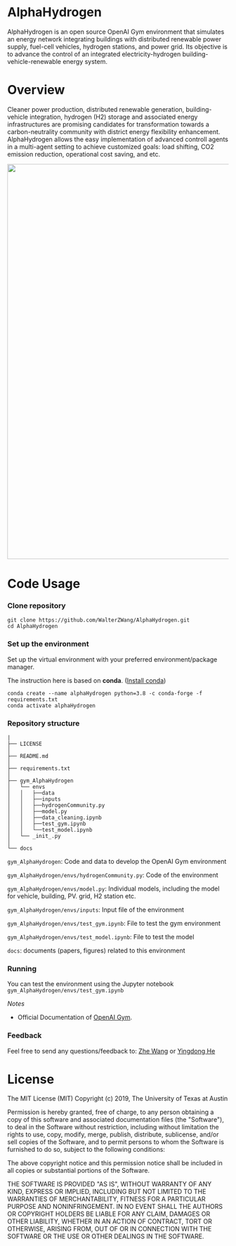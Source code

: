 # AlphaHydrogen

AlphaHydrogen is an open source OpenAI Gym environment that simulates an energy network integrating buildings with distributed renewable power supply, fuel-cell vehicles, hydrogen stations, and power grid. Its objective is to advance the control of an integrated electricity-hydrogen building-vehicle-renewable energy system.

<!--
[[slides]](docs/slides.pdf)[[paper]](https://dl.acm.org/doi/10.1145/3408308.3427980)
-->

# Overview
Cleaner power production, distributed renewable generation, building-vehicle integration, hydrogen (H2) storage and associated energy infrastructures are promising candidates for transformation towards a carbon-neutrality community with district energy flexibility enhancement. AlphaHydrogen allows the easy implementation of advanced controll agents in a multi-agent setting to achieve customized goals: load shifting, CO2 emission reduction, operational cost saving, and etc. 

<img src="docs/figs/overview.png" width="900" />

# Code Usage
### Clone repository
```
git clone https://github.com/WalterZWang/AlphaHydrogen.git
cd AlphaHydrogen
```

### Set up the environment 
Set up the virtual environment with your preferred environment/package manager.

The instruction here is based on **conda**. ([Install conda](https://docs.anaconda.com/anaconda/install/))
```
conda create --name alphaHydrogen python=3.8 -c conda-forge -f requirements.txt
conda activate alphaHydrogen
```

### Repository structure
```
|
├── LICENSE
│
├── README.md
│
├── requirements.txt
│
├── gym_AlphaHydrogen
│   └── envs
│   │   ├──data
│   │   ├──inputs
│   │   ├──hydrogenCommunity.py
│   │   ├──model.py
│   │   ├──data_cleaning.ipynb
│   │   ├──test_gym.ipynb
│   │   └──test_model.ipynb
│   └── _init_.py
│
└── docs

```

``gym_AlphaHydrogen``: Code and data to develop the OpenAI Gym environment

``gym_AlphaHydrogen/envs/hydrogenCommunity.py``: Code of the environment

``gym_AlphaHydrogen/envs/model.py``: Individual models, including the model for vehicle, building, PV. grid, H2 station etc.

``gym_AlphaHydrogen/envs/inputs``: Input file of the environment

``gym_AlphaHydrogen/envs/test_gym.ipynb``: File to test the gym environment

``gym_AlphaHydrogen/envs/test_model.ipynb``: File to test the model

``docs``: documents (papers, figures) related to this environment


### Running
You can test the environment using the Jupyter notebook ``gym_AlphaHydrogen/envs/test_gym.ipynb``

*Notes*
- Official Documentation of [OpenAI Gym](https://gym.openai.com/).

### Feedback

Feel free to send any questions/feedback to: [Zhe Wang](mailto:zwang5@lbl.gov ) or [Yingdong He](mailto:heyingdong2017@berkeley.edu)


<!--
### Citation

If you use our code, please cite us as follows:

```
@inproceedings{Chen2020COHORT,
author = {Chen, Bingqing and Francis, Jonathan and Pritoni, Marco and Kar, Soummya and Berg\'{e}s, Mario},
title = {COHORT: Coordination of Heterogeneous Thermostatically Controlled Loads for Demand Flexibility},
year = {2020},
isbn = {9781450380614},
publisher = {Association for Computing Machinery},
address = {New York, NY, USA},
url = {https://doi.org/10.1145/3408308.3427980},
doi = {10.1145/3408308.3427980},
booktitle = {Proceedings of the 7th ACM International Conference on Systems for Energy-Efficient Buildings, Cities, and Transportation},
pages = {31–40},
numpages = {10},
keywords = {demand response, smart thermostats, TCLs, distributed control},
location = {Virtual Event, Japan},
series = {BuildSys '20}
}
```
-->

# License
The MIT License (MIT) Copyright (c) 2019, The University of Texas at Austin

Permission is hereby granted, free of charge, to any person obtaining a copy of this software and associated documentation files (the "Software"), to deal in the Software without restriction, including without limitation the rights to use, copy, modify, merge, publish, distribute, sublicense, and/or sell copies of the Software, and to permit persons to whom the Software is furnished to do so, subject to the following conditions:

The above copyright notice and this permission notice shall be included in all copies or substantial portions of the Software.

THE SOFTWARE IS PROVIDED "AS IS", WITHOUT WARRANTY OF ANY KIND, EXPRESS OR IMPLIED, INCLUDING BUT NOT LIMITED TO THE WARRANTIES OF MERCHANTABILITY, FITNESS FOR A PARTICULAR PURPOSE AND NONINFRINGEMENT. IN NO EVENT SHALL THE AUTHORS OR COPYRIGHT HOLDERS BE LIABLE FOR ANY CLAIM, DAMAGES OR OTHER LIABILITY, WHETHER IN AN ACTION OF CONTRACT, TORT OR OTHERWISE, ARISING FROM, OUT OF OR IN CONNECTION WITH THE SOFTWARE OR THE USE OR OTHER DEALINGS IN THE SOFTWARE.
